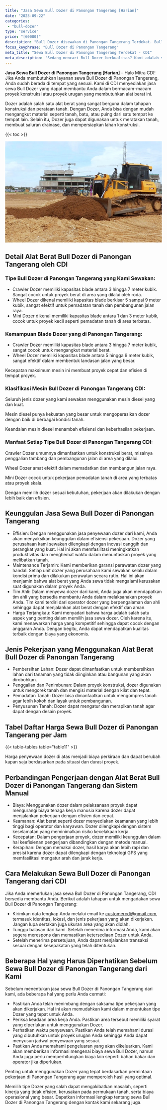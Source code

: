 ```yaml
---
title: "Jasa Sewa Bull Dozer di Panongan Tangerang [Harian]"
date: "2023-09-22"
categories:
 - "bull-dozer"
type: "service"
price: "[60000]"
description: "Bull Dozer disewakan di Panongan Tangerang Terdekat. Bull Dozer ini menjadi solusi utama dalam proyek pembangunan sebagai alat berat powerful dan produktif. Dapatkan informasi lengkap dengan menghubungi kami."
focus_keyphrase: "Bull Dozer di Panongan Tangerang"
meta_title: "Sewa Bull Dozer di Panongan Tangerang Terdekat - CDI"
meta_description: "Sedang mencari Bull Dozer berkualitas? Kami adalah solusi tepat dengan solusi optimal. Klik untuk info lebih lanjut."
---
```


**Jasa Sewa Bull Dozer di Panongan Tangerang [Harian]** – Halo Mitra CDI! Jika Anda membutuhkan layanan sewa Bull Dozer di Panongan Tangerang, Anda sudah berada di tempat yang sesuai. Kami di CDI menyediakan jasa sewa Bull Dozer yang dapat membantu Anda dalam bermacam-macam proyek konstruksi atau proyek urugan yang membutuhkan alat berat ini.

Dozer adalah salah satu alat berat yang sangat berguna dalam tahapan konstruksi dan perataan tanah. Dengan Dozer, Anda bisa dengan mudah mengangkut material seperti tanah, batu, atau puing dari satu tempat ke tempat lain. Selain itu, Dozer juga dapat digunakan untuk meratakan tanah, membuat saluran drainase, dan mempersiapkan lahan konstruksi.

{{< toc >}}

![Jasa Sewa Bull Dozer di Panongan Tangerang [Harian]](/images/bull-dozer/bull-dozer-12.jpg)

## Detail Alat Berat Bull Dozer di Panongan Tangerang oleh CDI

### Tipe Bull Dozer di Panongan Tangerang yang Kami Sewakan:

*   Crawler Dozer memiliki kapasitas blade antara 3 hingga 7 meter kubik. Sangat cocok untuk proyek berat di area yang dilalui oleh roda.
*   Wheel Dozer dikenal memiliki kapasitas blade berkisar 5 sampai 9 meter kubik, sangat efektif untuk pemadatan tanah dan pembangunan jalan raya.
*   Mini Dozer dikenal memiliki kapasitas blade antara 1 dan 3 meter kubik, cocok untuk proyek kecil seperti pemadatan tanah di area terbatas.

### Kemampuan Blade Dozer yang di Panongan Tangerang:

*   Crawler Dozer memiliki kapasitas blade antara 3 hingga 7 meter kubik, sangat cocok untuk mengangkut material berat.
*   Wheel Dozer memiliki kapasitas blade antara 5 hingga 9 meter kubik, sangat efektif dalam membentuk landasan jalan yang besar.

Kecepatan maksimum mesin ini membuat proyek cepat dan efisien di tempat proyek.

### Klasifikasi Mesin Bull Dozer di Panongan Tangerang CDI:

Seluruh jenis dozer yang kami sewakan menggunakan mesin diesel yang dan kuat.

Mesin diesel punya kekuatan yang besar untuk mengoperasikan dozer dengan baik di berbagai kondisi tanah.

Keandalan mesin diesel menambah efisiensi dan keberhasilan pekerjaan.

### Manfaat Setiap Tipe Bull Dozer di Panongan Tangerang CDI:

Crawler Dozer umumnya dimanfaatkan untuk konstruksi berat, misalnya penggalian tambang dan pembangunan jalan di area yang dilalui.

Wheel Dozer amat efektif dalam memadatkan dan membangun jalan raya.

Mini Dozer cocok untuk pekerjaan pemadatan tanah di area yang terbatas atau proyek skala.

Dengan memilih dozer sesuai kebutuhan, pekerjaan akan dilakukan dengan lebih baik dan efisien.

## Keunggulan Jasa Sewa Bull Dozer di Panongan Tangerang

*   Effisien: Dengan menggunakan jasa penyewaan dozer dari kami, Anda akan menyaksikan keunggulan dalam efisiensi pekerjaan. Dozer yang perusahaan kami sewakan dilengkapi dengan inovasi canggih dan perangkat yang kuat. Hal ini akan memfasilitasi meningkatkan produktivitas dan menghemat waktu dalam menuntaskan proyek yang melibatkan tanah.
*   Maintenance Terjamin: Kami memberikan garansi perawatan dozer yang handal. Setiap unit dozer yang perusahaan kami sewakan selalu dalam kondisi prima dan dilakukan perawatan secara rutin. Hal ini akan menjamin bahwa alat berat yang Anda sewa tidak mengalami kerusakan saat digunakan dalam proyek Anda.
*   Tim Ahli: Dalam menyewa dozer dari kami, Anda juga akan mendapatkan tim ahli yang bersedia membantu Anda dalam melaksanakan proyek Anda. Tim kami terdiri dari operator dozer yang berpengalaman dan ahli sehingga dapat menjalankan alat berat dengan efektif dan aman.
*   Harga Terjangkau: Kami menyadari bahwa harga adalah salah satu aspek yang penting dalam memilih jasa sewa dozer. Oleh karena itu, kami menawarkan harga yang kompetitif sehingga dapat cocok dengan anggaran Anda. Dengan begitu, Anda dapat mendapatkan kualitas terbaik dengan biaya yang ekonomis.

## Jenis Pekerjaan yang Menggunakan Alat Berat Bull Dozer di Panongan Tangerang

*   Pembersihan Lahan: Dozer dapat dimanfaatkan untuk membersihkan lahan dari tanaman yang tidak diinginkan atau bangunan yang akan dirobohkan.
*   Penggalian dan Penimbunan: Dalam proyek konstruksi, dozer digunakan untuk mengorek tanah dan mengisi material dengan kilat dan tepat.
*   Pemadatan Tanah: Dozer bisa dimanfaatkan untuk mengompres tanah agar lebih kokoh dan layak untuk pembangunan.
*   Penyusunan Tanah: Dozer dapat mengatur dan merapikan tanah agar dapat dengan desain proyek.

## Tabel Daftar Harga Sewa Bull Dozer di Panongan Tangerang per Jam

{{< table-tables table="table11" >}}

Harga penyewaan dozer di atas menjadi biaya perkiraan dan dapat berubah kapan saja berdasarkan pada situasi dan durasi proyek.

## Perbandingan Pengerjaan dengan Alat Berat Bull Dozer di Panongan Tangerang dan Sistem Manual

*   Biaya: Menggunakan dozer dalam pelaksanaan proyek dapat mengurangi biaya tenaga kerja manusia karena dozer dapat menjalankan pekerjaan dengan efisien dan cepat.
*   Keamanan: Alat berat seperti dozer menyediakan keamanan yang lebih tinggi bagi operator dan karyawan. Dozer dilengkapi dengan sistem keselamatan yang meminimalkan risiko kecelakaan kerja.
*   Kecepatan: Dalam pengerjaan proyek, dozer memiliki keunggulan dalam hal keefisienan pengerjaan dibandingkan dengan metode manual.
*   Kerapihan: Dengan memakai dozer, hasil karya akan lebih rapi dan presisi karena dozer dapat dilengkapi dengan teknologi GPS yang memfasilitasi mengatur arah dan jarak kerja.

## Cara Melakukan Sewa Bull Dozer di Panongan Tangerang dari CDI

Jika Anda memerlukan jasa sewa Bull Dozer di Panongan Tangerang, CDI bersedia membantu Anda. Berikut adalah tahapan untuk mengadakan sewa Bull Dozer di Panongan Tangerang:

*   Kirimkan data lengkap Anda melalui email ke customercdi@gmail.com, termasuk identitas, lokasi, dan jenis pekerjaan yang akan dikerjakan. Jangan lupa sertakan juga ukuran area yang akan diolah.
*   Tunggu balasan dari kami. Setelah menerima informasi Anda, kami akan segera merespons dan memastikan ketersediaan Dozer untuk Anda.
*   Setelah menerima persetujuan, Anda dapat menjalankan transaksi sesuai dengan kesepakatan yang telah ditentukan.

## Beberapa Hal yang Harus Diperhatikan Sebelum Sewa Bull Dozer di Panongan Tangerang dari Kami

Sebelum menentukan jasa sewa Bull Dozer di Panongan Tangerang dari kami, ada beberapa hal yang perlu Anda cermati:

*   Pastikan Anda telah menimbang dengan saksama tipe pekerjaan yang akan dikerjakan. Hal ini akan memudahkan kami dalam menentukan tipe Dozer yang tepat untuk Anda.
*   Periksa keadaan area kerja Anda. Pastikan area tersebut memiliki syarat yang diperlukan untuk menggunakan Dozer.
*   Perhatikan waktu penyewaan. Pastikan Anda telah memahami durasi yang dibutuhkan untuk proyek urugan Anda sehingga Anda dapat menyusun jadwal penyewaan yang sesuai.
*   Pastikan Anda memahami pengeluaran yang akan dikeluarkan. Kami akan memberikan informasi mengenai biaya sewa Bull Dozer, namun Anda juga perlu memperhitungkan biaya lain seperti bahan bakar dan operator jika diperlukan.

Penting untuk menggunakan Dozer yang tepat berdasarkan permintaan pekerjaan di Panongan Tangerang agar memperoleh hasil yang optimal.

Memilih tipe Dozer yang salah dapat mengakibatkan masalah, seperti kinerja yang tidak efisien, kerusakan pada permukaan tanah, serta biaya operasional yang besar. Dapatkan informasi lengkap tentang sewa Bull Dozer di Panongan Tangerang dengan kontak kami sekarang juga.